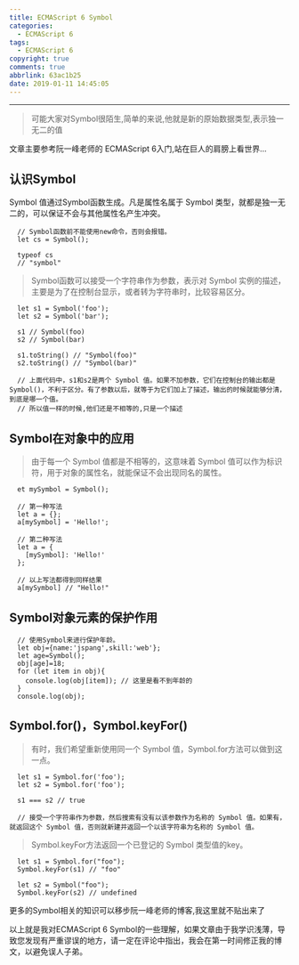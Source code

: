 ```yaml
---
title: ECMAScript 6 Symbol
categories:
  - ECMAScript 6
tags:
  - ECMAScript 6
copyright: true
comments: true
abbrlink: 63ac1b25
date: 2019-01-11 14:45:05
---
```


<hr style='filter:progid:DXImageTransform.Microsoft.Glow(color=#FF0000,strength=10)' color='#FF0000' size='1' />

> 可能大家对Symbol很陌生,简单的来说,他就是新的原始数据类型,表示独一无二的值

<!--more-->

文章主要参考阮一峰老师的 ECMAScript 6入门,站在巨人的肩膀上看世界...

## 认识Symbol

Symbol 值通过Symbol函数生成。凡是属性名属于 Symbol 类型，就都是独一无二的，可以保证不会与其他属性名产生冲突。

```
  // Symbol函数前不能使用new命令，否则会报错。
  let cs = Symbol();

  typeof cs
  // "symbol"
```


> Symbol函数可以接受一个字符串作为参数，表示对 Symbol 实例的描述，主要是为了在控制台显示，或者转为字符串时，比较容易区分。

```
  let s1 = Symbol('foo');
  let s2 = Symbol('bar');

  s1 // Symbol(foo)
  s2 // Symbol(bar)

  s1.toString() // "Symbol(foo)"
  s2.toString() // "Symbol(bar)"

  // 上面代码中，s1和s2是两个 Symbol 值。如果不加参数，它们在控制台的输出都是Symbol()，不利于区分。有了参数以后，就等于为它们加上了描述，输出的时候就能够分清，到底是哪一个值。
  // 所以值一样的时候,他们还是不相等的,只是一个描述
```

## Symbol在对象中的应用

> 由于每一个 Symbol 值都是不相等的，这意味着 Symbol 值可以作为标识符，用于对象的属性名，就能保证不会出现同名的属性。

```
  et mySymbol = Symbol();

  // 第一种写法
  let a = {};
  a[mySymbol] = 'Hello!';

  // 第二种写法
  let a = {
    [mySymbol]: 'Hello!'
  };

  // 以上写法都得到同样结果
  a[mySymbol] // "Hello!"
```

## Symbol对象元素的保护作用

```
  // 使用Symbol来进行保护年龄。
  let obj={name:'jspang',skill:'web'};
  let age=Symbol();
  obj[age]=18;
  for (let item in obj){
    console.log(obj[item]); // 这里是看不到年龄的
  }
  console.log(obj);
```

## Symbol.for()，Symbol.keyFor()

> 有时，我们希望重新使用同一个 Symbol 值，Symbol.for方法可以做到这一点。

```
  let s1 = Symbol.for('foo');
  let s2 = Symbol.for('foo');

  s1 === s2 // true

  // 接受一个字符串作为参数，然后搜索有没有以该参数作为名称的 Symbol 值。如果有，就返回这个 Symbol 值，否则就新建并返回一个以该字符串为名称的 Symbol 值。
```

> Symbol.keyFor方法返回一个已登记的 Symbol 类型值的key。

```
  let s1 = Symbol.for("foo");
  Symbol.keyFor(s1) // "foo"

  let s2 = Symbol("foo");
  Symbol.keyFor(s2) // undefined
```

更多的Symbol相关的知识可以移步阮一峰老师的博客,我这里就不贴出来了

以上就是我对ECMAScript 6 Symbol的一些理解，如果文章由于我学识浅薄，导致您发现有严重谬误的地方，请一定在评论中指出，我会在第一时间修正我的博文，以避免误人子弟。